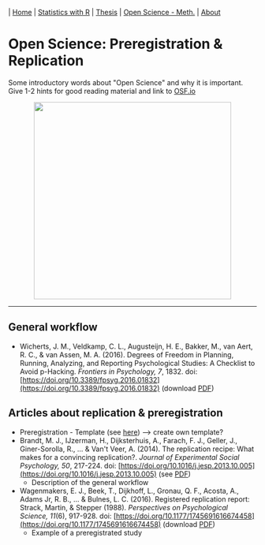 | [Home](https://psych-methods.github.io/index) | [Statistics with R](https://psych-methods.github.io/R_reading_material) | [Thesis](https://psych-methods.github.io/thesis) | [Open Science - Meth.](https://psych-methods.github.io/OS_prereg_repl) | [About](https://psych-methods.github.io/about)

# Open Science: Preregistration & Replication

Some introductory words about "Open Science" and why it is important. Give 1-2 hints for good reading material and link to [OSF.io](https://osf.io/)

<p align = "center">
<img align="center" src="https://raw.githubusercontent.com/FloB2/flob2.github.com/main/graphics/graphic_open_science.png" width="400" />
</p>

---

## General workflow 

  + Wicherts, J. M., Veldkamp, C. L., Augusteijn, H. E., Bakker, M., van Aert, R. C., & van Assen, M. A. (2016). Degrees of Freedom in Planning, Running, Analyzing, and Reporting Psychological Studies: A Checklist to Avoid p-Hacking. *Frontiers in Psychology, 7*, 1832. doi: [https://doi.org/10.3389/fpsyg.2016.01832](https://doi.org/10.3389/fpsyg.2016.01832) (download [PDF](https://www.ncbi.nlm.nih.gov/pmc/articles/PMC5122713/pdf/fpsyg-07-01832.pdf))

## Articles about replication & preregistration
 
 + Preregistration - Template (see [here](https://michael-franke.github.io/XPLab_2019/handouts/07_preregistration_template.html)) --> create own template?
 + Brandt, M. J., IJzerman, H., Dijksterhuis, A., Farach, F. J., Geller, J., Giner-Sorolla, R., ... & Van't Veer, A. (2014). The replication recipe: What makes for a convincing replication?. *Journal of Experimental Social Psychology, 50*, 217-224. doi: [https://doi.org/10.1016/j.jesp.2013.10.005](https://doi.org/10.1016/j.jesp.2013.10.005) (see [PDF](https://reader.elsevier.com/reader/sd/pii/S0022103113001819?token=D0FC48FDA5C5F5F9D17AC9B1D4D3EFDF44EC995861B74D566C31AA45271260BE0B1189FDC02E9A245630BD43A68BA712))
    + Description of the general workflow 
 + Wagenmakers, E. J., Beek, T., Dijkhoff, L., Gronau, Q. F., Acosta, A., Adams Jr, R. B., ... & Bulnes, L. C. (2016). Registered replication report: Strack, Martin, & Stepper (1988). *Perspectives on Psychological Science, 11*(6), 917-928. doi: [https://doi.org/10.1177/1745691616674458](https://doi.org/10.1177/1745691616674458) (download [PDF](https://journals.sagepub.com/doi/pdf/10.1177/1745691616674458))
    + Example of a preregistrated study
